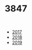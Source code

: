 # 3847

<br>

- [2017](https://docs.google.com/document/d/1_FMDL_rhl9XwWixxfcXmXbo4Gq88SOCpDXcL4YMcTc0/edit#heading=h.f7byvdqizetc)
- [2018](https://docs.google.com/document/d/133LVD1G-3uX1jQPCN7Ccp_hOjrDWbHQsRNMVhxnpPPg/edit#heading=h.f7byvdqizetc)
- [2019](https://docs.google.com/document/d/1UM7cxv9mnIUyeA96mlS-cMU9e_5fjIZmo04mLEkEGiQ/edit#heading=h.r9mo13aikjqd)
